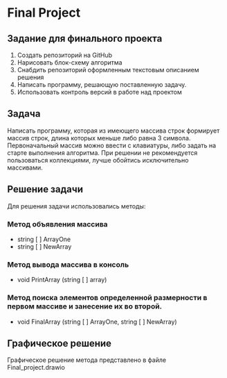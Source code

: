 # Final Project

## Задание для финального проекта
1. Создать репозиторий на GitHub
2. Нарисовать блок-схему алгоритма
3. Снабдить репозиторий оформленным текстовым описанием решения
4. Написать программу, решающую поставленную задачу.
5. Использовать контроль версий в работе над проектом

## Задача
Написать программу, которая из имеющего массива строк формирует массив строк, длина которых меньше либо равна 3 символа. Первоначальный массив можно ввести с клавиатуры, либо задать на старте выполнения алгоритма. При решении не рекомендуется пользоваться коллекциями, лучше обойтись исключительно массивами.

## Решение задачи
Для решения задачи использовались методы:

### Метод объявления массива
+ string [ ] ArrayOne 
+ string [ ] NewArray 

### Метод вывода массива в консоль
+ void PrintArray (string [ ] array)

### Метод поиска элементов определенной размерности в первом массиве и занесение их во второй.
+ void FinalArray (string [ ] ArrayOne, string [ ] NewArray)

## Графическое решение

Графическое решение метода представлено в файле Final_project.drawio





